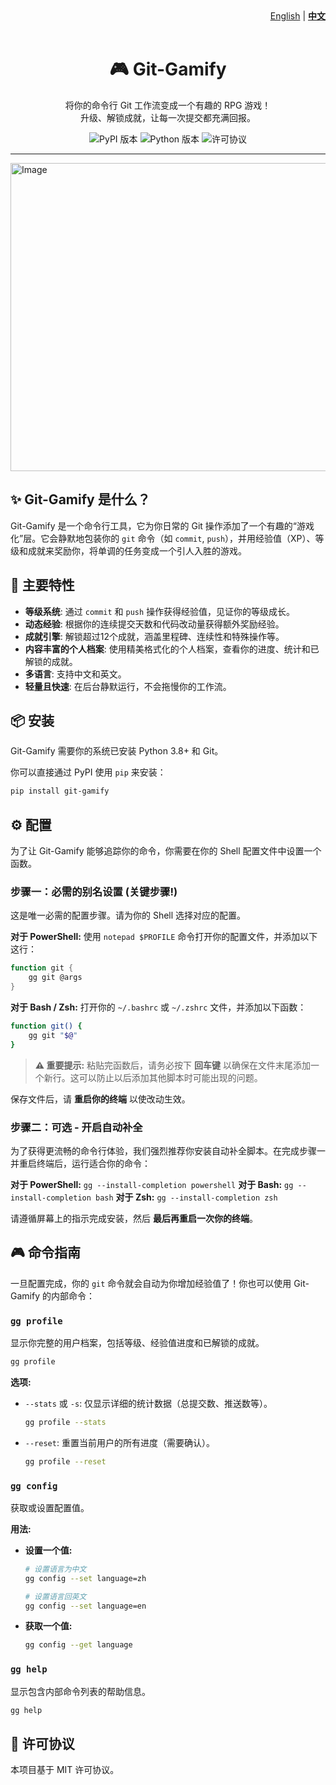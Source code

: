 <div align="right">
  <a href="README.md">English</a> | <b><a href="README_zh.md">中文</a></b>
</div>

<br>

<div align="center">
  <h1 align="center">🎮 Git-Gamify</h1>
  <p align="center">
    将你的命令行 Git 工作流变成一个有趣的 RPG 游戏！
    <br />
    升级、解锁成就，让每一次提交都充满回报。
  </p>
</div>

<p align="center">
  <img src="https://img.shields.io/pypi/v/git-gamify.svg?color=blue" alt="PyPI 版本">
  <img src="https://img.shields.io/pypi/pyversions/git-gamify.svg" alt="Python 版本">
  <img src="https://img.shields.io/badge/License-MIT-green.svg" alt="许可协议">
</p>

---

<img width="892" height="493" alt="Image" src="https://github.com/user-attachments/assets/58021ea6-737e-4786-be09-5fdb034b5aad" />

## ✨ Git-Gamify 是什么？

Git-Gamify 是一个命令行工具，它为你日常的 Git 操作添加了一个有趣的“游戏化”层。它会静默地包装你的 `git` 命令（如 `commit`, `push`），并用经验值（XP）、等级和成就来奖励你，将单调的任务变成一个引人入胜的游戏。

## 🚀 主要特性

- **等级系统**: 通过 `commit` 和 `push` 操作获得经验值，见证你的等级成长。
- **动态经验**: 根据你的连续提交天数和代码改动量获得额外奖励经验。
- **成就引擎**: 解锁超过12个成就，涵盖里程碑、连续性和特殊操作等。
- **内容丰富的个人档案**: 使用精美格式化的个人档案，查看你的进度、统计和已解锁的成就。
- **多语言**: 支持中文和英文。
- **轻量且快速**: 在后台静默运行，不会拖慢你的工作流。

## 📦 安装

Git-Gamify 需要你的系统已安装 Python 3.8+ 和 Git。

你可以直接通过 PyPI 使用 `pip` 来安装：

```bash
pip install git-gamify
```

## ⚙️ 配置

为了让 Git-Gamify 能够追踪你的命令，你需要在你的 Shell 配置文件中设置一个函数。

### 步骤一：必需的别名设置 (关键步骤!)

这是唯一必需的配置步骤。请为你的 Shell 选择对应的配置。

**对于 PowerShell:**
使用 `notepad $PROFILE` 命令打开你的配置文件，并添加以下这行：

```powershell
function git {
    gg git @args
}
```

**对于 Bash / Zsh:**
打开你的 `~/.bashrc` 或 `~/.zshrc` 文件，并添加以下函数：

```bash
function git() {
    gg git "$@"
}
```

> **⚠️ 重要提示:** 粘贴完函数后，请务必按下 **回车键** 以确保在文件末尾添加一个新行。这可以防止以后添加其他脚本时可能出现的问题。

保存文件后，请 **重启你的终端** 以使改动生效。

### 步骤二：可选 - 开启自动补全

为了获得更流畅的命令行体验，我们强烈推荐你安装自动补全脚本。在完成步骤一并重启终端后，运行适合你的命令：

**对于 PowerShell:** `gg --install-completion powershell`
**对于 Bash:** `gg --install-completion bash`
**对于 Zsh:** `gg --install-completion zsh`

请遵循屏幕上的指示完成安装，然后 **最后再重启一次你的终端**。

## 🎮 命令指南

一旦配置完成，你的 `git` 命令就会自动为你增加经验值了！你也可以使用 Git-Gamify 的内部命令：

### `gg profile`
显示你完整的用户档案，包括等级、经验值进度和已解锁的成就。

```bash
gg profile
```
**选项:**
- `--stats` 或 `-s`: 仅显示详细的统计数据（总提交数、推送数等）。
  ```bash
  gg profile --stats
  ```
- `--reset`: 重置当前用户的所有进度（需要确认）。
  ```bash
  gg profile --reset
  ```

### `gg config`
获取或设置配置值。

**用法:**
- **设置一个值:**
  ```bash
  # 设置语言为中文
  gg config --set language=zh
  
  # 设置语言回英文
  gg config --set language=en
  ```
- **获取一个值:**
  ```bash
  gg config --get language
  ```

### `gg help`
显示包含内部命令列表的帮助信息。

```bash
gg help
```

## 📄 许可协议

本项目基于 MIT 许可协议。
